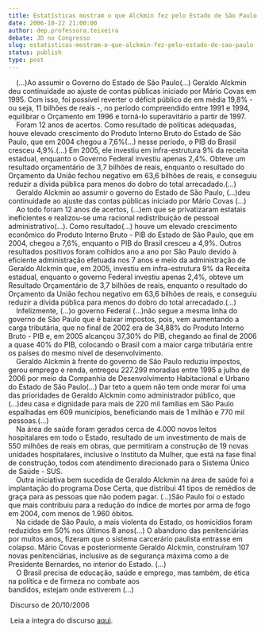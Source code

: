 ```yaml
---
title: Estatísticas mostram o que Alckmin fez pelo Estado de São Paulo
date: 2006-10-22 21:00:00
author: dep.professora.teixeira
debate: JD no Congresso
slug: estatisticas-mostram-o-que-alckmin-fez-pelo-estado-de-sao-paulo
status: publish 
type: post
---
```


    (...)Ao assumir o Governo do Estado de São Paulo(...) Geraldo Alckmin deu continuidade ao ajuste de contas públicas iniciado por Mário Covas em 1995. Com isso, foi possível reverter o déficit público de em média 19,8% - ou seja, 11 bilhões de reais -, no período compreendido entre 1991 e 1994, equilibrar o Orçamento em 1996 e torná-lo superavitário a partir de 1997.   
    Foram 12 anos de acertos. Como resultado de políticas adequadas, houve elevado crescimento do Produto Interno Bruto do Estado de São Paulo, que em 2004 chegou a 7,6%(...) nesse período, o PIB do Brasil cresceu 4,9%.(...) Em 2005, ele investiu em infra-estrutura 9% da receita estadual, enquanto o Governo Federal investiu apenas 2,4%. Obteve um resultado orçamentário de 3,7 bilhões de reais, enquanto o resultado do Orçamento da União fechou negativo em 63,6 bilhões de reais, e conseguiu reduzir a dívida pública para menos do dobro do total arrecadado.(...)   
    Geraldo Alckmin ao assumir o governo do Estado de São Paulo, (...)deu continuidade ao ajuste das contas públicas iniciado por Mário Covas (...)   
    Ao todo foram 12 anos de acertos, (...)em que se privatizaram estatais ineficientes e realizou-se uma racional redistribuição de pessoal administrativo(...). Como resultado(...) houve um elevado crescimento econômico do Produto Interno Bruto - PIB do Estado de São Paulo, que em 2004, chegou a 7,6%, enquanto o PIB do Brasil cresceu a 4,9%. Outros resultados positivos foram colhidos ano a ano por São Paulo devido à eficiente administração efetuada nos 7 anos e meio da administração de Geraldo Alckmin que, em 2005, investiu em infra-estrutura 9% da Receita estadual, enquanto o governo Federal investiu apenas 2,4%, obteve um Resultado Orçamentário de 3,7 bilhões de reais, enquanto o resultado do Orçamento da União fechou negativo em 63,6 bilhões de reais, e conseguiu reduzir a dívida pública para menos do dobro do total arrecadado.(...)   
    Infelizmente, (...)o governo Federal (...)não segue a mesma linha do governo de São Paulo que é baixar impostos, pois, vem aumentando a carga tributária, que no final de 2002 era de 34,88% do Produto Interno Bruto - PIB e, em 2005 alcançou 37,30% do PIB, chegando ao final de 2006 a quase 40% do PIB, colocando o Brasil com a maior carga tributária entre os países do mesmo nível de desenvolvimento.   
    Geraldo Alckmin à frente do governo de São Paulo reduziu impostos, gerou emprego e renda, entregou 227.299 moradias entre 1995 a julho de 2006 por meio da Companhia de Desenvolvimento Habitacional e Urbano do Estado de São Paulo(...) Dar teto a quem não tem onde morar foi uma das prioridades de Geraldo Alckmin como administrador público, que (...)deu casa e dignidade para mais de 220 mil famílias em São Paulo espalhadas em 609 municípios, beneficiando mais de 1 milhão e 770 mil pessoas.(...)   
    Na área de saúde foram gerados cerca de 4.000 novos leitos hospitalares em todo o Estado, resultado de um investimento de mais de 550 milhões de reais em obras, que permitiram a construção de 19 novas unidades hospitalares, inclusive o Instituto da Mulher, que está na fase final de construção, todos com atendimento direcionado para o Sistema Único de Saúde - SUS.   
    Outra iniciativa bem sucedida de Geraldo Alckmin na área de saúde foi a implantação do programa Dose Certa, que distribui 41 tipos de remédios de graça para as pessoas que não podem pagar. (...)São Paulo foi o estado que mais contribuiu para a redução do índice de mortes por arma de fogo em 2004, com menos de 1.960 óbitos.   
    Na cidade de São Paulo, a mais violenta do Estado, os homicídios foram reduzidos em 50% nos últimos 8 anos(...) O abandono das penitenciárias por muitos anos, fizeram que o sistema carcerário paulista entrasse em colapso. Mário Covas e posteriormente Geraldo Alckmin, construíram 107 novas penitenciárias, inclusive as de segurança máxima como a de Presidente Bernardes, no interior do Estado. (...)   
    O Brasil precisa de educação, saúde e emprego, mas também, de ética na política e de firmeza no combate aos  
bandidos, estejam onde estiverem (...)  
  
 Discurso de 20/10/2006  
  
 Leia a íntegra do discurso [aqui](http://www.camara.gov.br/internet/plenario/notas/ordinari/m201006.pdf).
